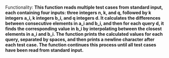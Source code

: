 Functionality: **This function reads multiple test cases from standard input, each containing four inputs: three integers n, k, and q, followed by k integers a_i, k integers b_i, and q integers d. It calculates the differences between consecutive elements in a_i and b_i, and then for each query d, it finds the corresponding value in b_i by interpolating between the closest elements in a_i and b_i. The function prints the calculated values for each query, separated by spaces, and then prints a newline character after each test case. The function continues this process until all test cases have been read from standard input.**